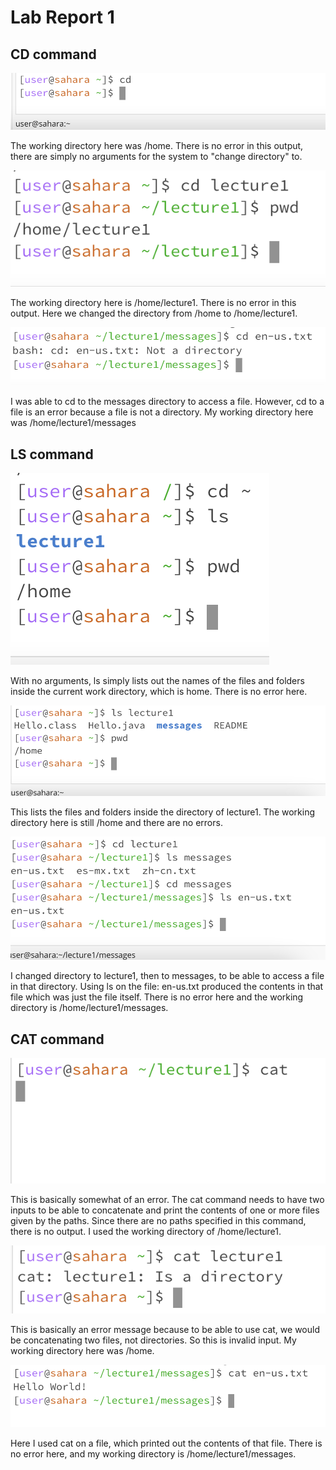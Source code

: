 # Lab Report 1
## CD command
![Image](image1.png)

The working directory here was /home. There is no error in this output, there are simply no arguments for the system to "change directory" to.



![Image](image2.png)

The working directory here is /home/lecture1. There is no error in this output. Here we changed the directory from /home to /home/lecture1.

![Image](image3.png)

I was able to cd to the messages directory to access a file. However, cd to a file is an error because a file is not a directory. My working directory here was /home/lecture1/messages
## LS command

![Image](image4.png)

With no arguments, ls simply lists out the names of the files and folders inside the current work directory, which is home. There is no error here.

![Image](image5.png)

This lists the files and folders inside the directory of lecture1. The working directory here is still /home and there are no errors.

![Image](image6.png)

I changed directory to lecture1, then to messages, to be able to access a file in that directory. Using ls on the file: en-us.txt produced the contents in that file which was just the file itself. There is no error here and the working directory is /home/lecture1/messages.
## CAT command

![Image](image7.png)

This is basically somewhat of an error. The cat command needs to have two inputs to be able to concatenate and print the contents of one or more files given by the paths. Since there are no paths specified in this command, there is no output. I used the working directory of /home/lecture1.

![Image](image8.png)

This is basically an error message because to be able to use cat, we would be concatenating two files, not directories. So this is invalid input. My working directory here was /home. 

![Image](image9.png)

Here I used cat on a file, which printed out the contents of that file. There is no error here, and my working directory is /home/lecture1/messages.
